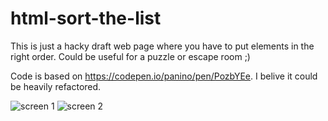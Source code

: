 # html-sort-the-list
This is just a hacky draft web page where you have to put elements in the right order. Could be useful for a puzzle or escape room ;)

Code is based on https://codepen.io/panino/pen/PozbYEe. I belive it could be heavily refactored.

![screen 1](https://github.com/zommerfelds/html-sort-the-list/assets/1260622/f63fa1ee-6c86-432f-8bde-5e6ea9781e6c)
![screen 2](https://github.com/zommerfelds/html-sort-the-list/assets/1260622/96c1de00-813f-4461-b484-df1c18af2db6)
